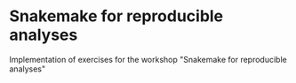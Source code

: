 # Snakemake for reproducible analyses

Implementation of exercises for the workshop "Snakemake for reproducible analyses"
